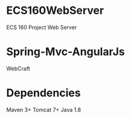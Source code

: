 # ECS160WebServer
ECS 160 Project Web Server

# Spring-Mvc-AngularJs
WebCraft

# Dependencies
Maven 3+
Tomcat 7+
Java 1.8
